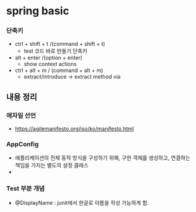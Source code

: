 # spring basic


### 단축키
- ctrl + shift + t /(command + shift + t)
  - test 코드 바로 만들기 단축키
- alt + enter /(option + enter)  
  - show context actions
- ctrl + alt + m / (command + alt + m)
  - extract/introduce -> extract method via

## 내용 정리

### 애자일 선언
- https://agilemanifesto.org/iso/ko/manifesto.html

### AppConfig
- 애플리케이션의 전체 동작 방식을 구성하기 위해, 구현 객체를 생성하고, 연결하는 책임을 가지는 별도의 설정 클래스
- 

### Test 부분 개념

- @DisplayName : junit에서 한글로 이름을 작성 가능하게 함.